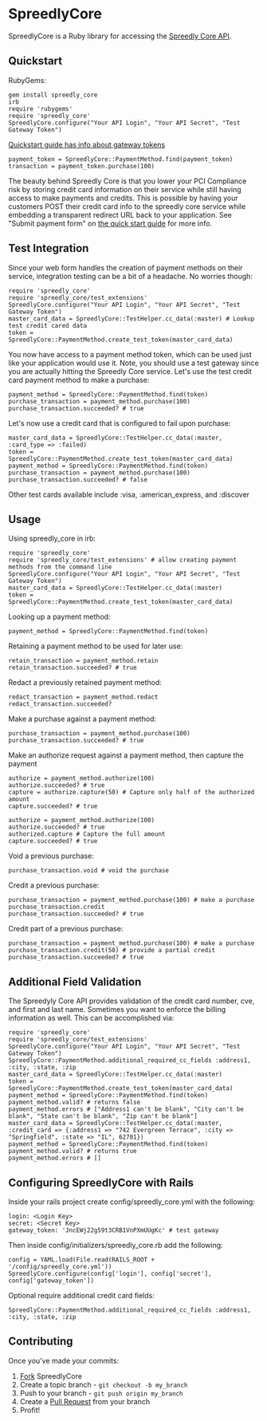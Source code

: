 SpreedlyCore
======

SpreedlyCore is a Ruby library for accessing the [Spreedly Core API](https://spreedlycore.com/).


Quickstart
----------

RubyGems:

    gem install spreedly_core
    irb
    require 'rubygems'
    require 'spreedly_core'
    SpreedlyCore.configure("Your API Login", "Your API Secret", "Test Gateway Token")
[Quickstart guide has info about gateway tokens](https://spreedlycore.com/manual/quickstart)

    payment_token = SpreedlyCore::PaymentMethod.find(payment_token)
    transaction = payment_token.purchase(100)


The beauty behind Spreedly Core is that you lower your PCI Compliance risk
by storing credit card information on their service while still having access
to make payments and credits. This is possible by having your customers POST their
credit card info to the spreedly core service while embedding a transparent
redirect URL back to your application. See "Submit payment form" on
[the quick start guide](https://spreedlycore.com/manual/quickstart)
for more info.


Test Integration
----------
    
Since your web form handles the creation of payment methods on their service,
integration testing can be a bit of a headache. No worries though:

    require 'spreedly_core'
    require 'spreedly_core/test_extensions'
    SpreedlyCore.configure("Your API Login", "Your API Secret", "Test Gateway Token")
    master_card_data = SpreedlyCore::TestHelper.cc_data(:master) # Lookup test credit cared data
    token = SpreedlyCore::PaymentMethod.create_test_token(master_card_data)

You now have access to a payment method token, which can be used just like your application would use it. Note, you should use a test gateway since you are actually hitting the Spreedly Core service. Let's use the test credit card payment method to make a purchase:
    
    payment_method = SpreedlyCore::PaymentMethod.find(token)
    purchase_transaction = payment_method.purchase(100)
    purchase_transaction.succeeded? # true

Let's now use a credit card that is configured to fail upon purchase:

    master_card_data = SpreedlyCore::TestHelper.cc_data(:master, :card_type => :failed)
    token = SpreedlyCore::PaymentMethod.create_test_token(master_card_data)
    payment_method = SpreedlyCore::PaymentMethod.find(token)
    purchase_transaction = payment_method.purchase(100)
    purchase_transaction.succeeded? # false

Other test cards available include :visa, :american_express, and :discover
    
Usage
----------

Using spreedly_core in irb:

    require 'spreedly_core'
    require 'spreedly_core/test_extensions' # allow creating payment methods from the command line
    SpreedlyCore.configure("Your API Login", "Your API Secret", "Test Gateway Token")
    master_card_data = SpreedlyCore::TestHelper.cc_data(:master)
    token = SpreedlyCore::PaymentMethod.create_test_token(master_card_data)


Looking up a payment method:

    payment_method = SpreedlyCore::PaymentMethod.find(token)

Retaining a payment method to be used for later use:

    retain_transaction = payment_method.retain
    retain_transaction.succeeded? # true

Redact a previously retained payment method:

    redact_transaction = payment_method.redact
    redact_transaction.succeeded?

Make a purchase against a payment method:

    purchase_transaction = payment_method.purchase(100) 
    purchase_transaction.succeeded? # true

Make an authorize request against a payment method, then capture the payment

    authorize = payment_method.authorize(100)
    authorize.succeeded? # true
    capture = authorize.capture(50) # Capture only half of the authorized amount
    capture.succeeded? # true

    authorize = payment_method.authorize(100)
    authorize.succeeded? # true
    authorized.capture # Capture the full amount
    capture.succeeded? # true
    
Void a previous purchase:

    purchase_transaction.void # void the purchase

Credit a previous purchase:

    purchase_transaction = payment_method.purchase(100) # make a purchase
    purchase_transaction.credit
    purchase_transaction.succeeded? # true 

Credit part of a previous purchase:

    purchase_transaction = payment_method.purchase(100) # make a purchase
    purchase_transaction.credit(50) # provide a partial credit
    purchase_transaction.succeeded? # true 

   
Additional Field Validation
----------


The Spreedyly Core API provides validation of the credit card number, cve, and first and last name. Sometimes you want to enforce the billing information as well. This can be accomplished via:

    require 'spreedly_core'
    require 'spreedly_core/test_extensions'
    SpreedlyCore.configure("Your API Login", "Your API Secret", "Test Gateway Token")
    SpreedlyCore::PaymentMethod.additional_required_cc_fields :address1, :city, :state, :zip
    master_card_data = SpreedlyCore::TestHelper.cc_data(:master)
    token = SpreedlyCore::PaymentMethod.create_test_token(master_card_data)
    payment_method = SpreedlyCore::PaymentMethod.find(token)
    payment_method.valid? # returns false
    payment_method.errors # ["Address1 can't be blank", "City can't be blank", "State can't be blank", "Zip can't be blank"]
    master_card_data = SpreedlyCore::TestHelper.cc_data(:master, :credit_card => {:address1 => "742 Evergreen Terrace", :city => "Springfield", :state => "IL", 62701})
    payment_method = SpreedlyCore::PaymentMethod.find(token)
    payment_method.valid? # returns true
    payment_method.errors # []

   
Configuring SpreedlyCore with Rails
----------

Inside your rails project create config/spreedly_core.yml with the following:

    login: <Login Key>
    secret: <Secret Key>
    gateway_token: 'JncEWj22g59t3CRB1VnPXmUUgKc' # test gateway

Then inside config/initializers/spreedly_core.rb add the following:

    config = YAML.load(File.read(RAILS_ROOT + '/config/spreedly_core.yml'))
    SpreedlyCore.configure(config['login'], config['secret'], config['gateway_token'])

Optional require additional credit card fields:

    SpreedlyCore::PaymentMethod.additional_required_cc_fields :address1, :city, :state, :zip  

Contributing
------------

Once you've made your commits:

1. [Fork](http://help.github.com/forking/) SpreedlyCore
2. Create a topic branch - `git checkout -b my_branch`
3. Push to your branch - `git push origin my_branch`
4. Create a [Pull Request](http://help.github.com/pull-requests/) from your branch
5. Profit! 

